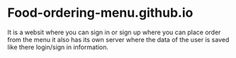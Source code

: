# Food-ordering-menu.github.io
It is a websit where you can sign in or sign up where you can place order from the menu it also has its own server where the data of the user is saved like there login/sign in information. 
